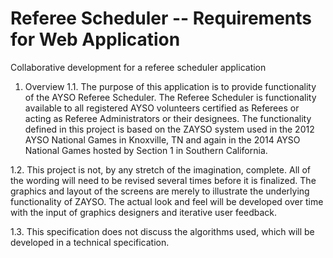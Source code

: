 # Referee Scheduler -- Requirements for Web Application

Collaborative development for a referee scheduler application

1.	Overview
1.1.	The purpose of this application is to provide functionality of the AYSO Referee Scheduler.  The Referee Scheduler is functionality available to all registered AYSO volunteers certified as Referees or acting as Referee Administrators or their designees.  The functionality defined in this project is based on the ZAYSO system used in the 2012 AYSO National Games in Knoxville, TN and again in the 2014 AYSO National Games hosted by Section 1 in Southern California.

1.2.	This project is not, by any stretch of the imagination, complete. All of the wording will need to be revised several times before it is finalized. The graphics and layout of the screens are merely to illustrate the underlying functionality of ZAYSO. The actual look and feel will be developed over time with the input of graphics designers and iterative user feedback.

1.3.	This specification does not discuss the algorithms used, which will be developed in a technical specification. 

